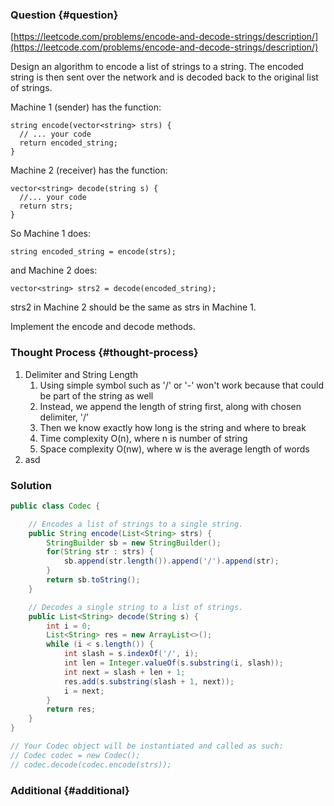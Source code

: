 ### Question {#question}

[https://leetcode.com/problems/encode-and-decode-strings/description/](https://leetcode.com/problems/encode-and-decode-strings/description/)

Design an algorithm to encode a list of strings to a string. The encoded string is then sent over the network and is decoded back to the original list of strings.

Machine 1 \(sender\) has the function:

```
string encode(vector<string> strs) {
  // ... your code
  return encoded_string;
}
```

Machine 2 \(receiver\) has the function:

```
vector<string> decode(string s) {
  //... your code
  return strs;
}
```

So Machine 1 does:

```
string encoded_string = encode(strs);
```

and Machine 2 does:

```
vector<string> strs2 = decode(encoded_string);
```

strs2 in Machine 2 should be the same as strs in Machine 1.

Implement the encode and decode methods.

### Thought Process {#thought-process}

1. Delimiter and String Length
   1. Using simple symbol such as '/' or '-' won't work because that could be part of the string as well
   2. Instead, we append the length of string first, along with chosen delimiter, '/'
   3. Then we know exactly how long is the string and where to break
   4. Time complexity O\(n\), where n is number of string
   5. Space complexity O\(nw\), where w is the average length of words
2. asd

### Solution

```java
public class Codec {

    // Encodes a list of strings to a single string.
    public String encode(List<String> strs) {
        StringBuilder sb = new StringBuilder();
        for(String str : strs) {
            sb.append(str.length()).append('/').append(str);
        }
        return sb.toString();
    }

    // Decodes a single string to a list of strings.
    public List<String> decode(String s) {
        int i = 0;
        List<String> res = new ArrayList<>();
        while (i < s.length()) {
            int slash = s.indexOf('/', i);
            int len = Integer.valueOf(s.substring(i, slash));
            int next = slash + len + 1;
            res.add(s.substring(slash + 1, next));
            i = next;
        }
        return res;
    }
}

// Your Codec object will be instantiated and called as such:
// Codec codec = new Codec();
// codec.decode(codec.encode(strs));
```

### Additional {#additional}



